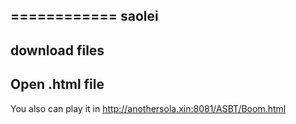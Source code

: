 ============
saolei
---------
download files
------------
Open .html file
----------
You also can play it in  http://anothersola.xin:8081/ASBT/Boom.html

